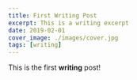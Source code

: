 ```yaml
---
title: First Writing Post
excerpt: This is a writing excerpt
date: 2019-02-01
cover_image: ./images/cover.jpg
tags: [writing]
---
```


This is the first **writing** post!
